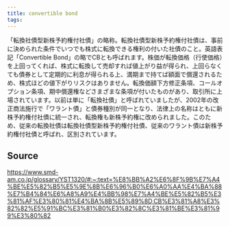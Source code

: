 ```yaml
---
title: convertible bond
tags: 
---
```


「転換社債型新株予約権付社債」の略称。転換社債型新株予約権付社債は、事前に決められた条件でいつでも株式に転換できる権利の付いた社債のこと。英語表記「Convertible Bond」の略でCBとも呼ばれます。株価が転換価格（行使価格）を上回ってくれば、株式に転換して売却すれば値上がり益が得られ、上回らなくても債券として定期的に利息が得られる上、満期まで持てば額面で償還されるため、株式ほどの値下がりリスクはありません。転換価額下方修正条項、コールオプション条項、期中償還権などさまざまな条項が付いたものがあり、取引所に上場されています。以前は単に「転換社債」と呼ばれていましたが、2002年の改正商法施行で「ワラント債」と債券種別が同一となり、法律上の名称はともに新株予約権付社債に統一され、転換権も新株予約権に改められました。このため、従来の転換社債は転換社債型新株予約権付社債、従来のワラント債は新株予約権付社債と呼ばれ、区別されています。

## Source
https://www.smd-am.co.jp/glossary/YST1320/#:~:text=%E8%BB%A2%E6%8F%9B%E7%A4%BE%E5%82%B5%E5%9E%8B%E6%96%B0%E6%A0%AA%E4%BA%88%E7%B4%84%E6%A8%A9%E4%BB%98%E7%A4%BE%E5%82%B5%E3%81%AF%E3%80%81%E4%BA%8B%E5%89%8D,CB%E3%81%A8%E3%82%82%E5%91%BC%E3%81%B0%E3%82%8C%E3%81%BE%E3%81%99%E3%80%82